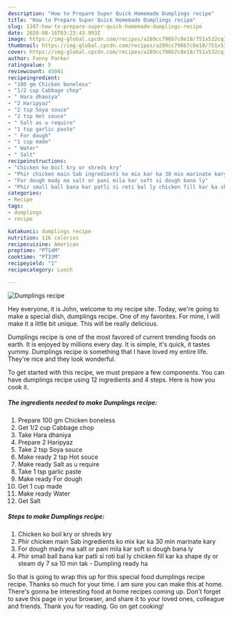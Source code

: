 ```yaml
---
description: "How to Prepare Super Quick Homemade Dumplings recipe"
title: "How to Prepare Super Quick Homemade Dumplings recipe"
slug: 1107-how-to-prepare-super-quick-homemade-dumplings-recipe
date: 2020-08-16T03:23:43.993Z
image: https://img-global.cpcdn.com/recipes/a289cc796b7c8e18/751x532cq70/dumplings-recipe-recipe-main-photo.jpg
thumbnail: https://img-global.cpcdn.com/recipes/a289cc796b7c8e18/751x532cq70/dumplings-recipe-recipe-main-photo.jpg
cover: https://img-global.cpcdn.com/recipes/a289cc796b7c8e18/751x532cq70/dumplings-recipe-recipe-main-photo.jpg
author: Fanny Parker
ratingvalue: 5
reviewcount: 45041
recipeingredient:
- "100 gm Chicken boneless"
- "1/2 cup Cabbage chop"
- " Hara dhaniya"
- "2 Haripyaz"
- "2 tsp Soya souce"
- "2 tsp Hot souce"
- " Salt as u require"
- "1 tsp garlic paste"
- " For dough"
- "1 cup made"
- " Water"
- " Salt"
recipeinstructions:
- "Chicken ko boil kry or shreds kry"
- "Phir chicken main Sab ingredients ko mix kar ka 30 min marinate kary"
- "For dough mady ma salt or pani mila kar soft si dough bana ly"
- "Phir small ball bana kar patli si roti bal ly chicken fill kar ka shape dy or steam dy 7 sa 10 min tak  Dumpling ready ha"
categories:
- Recipe
tags:
- dumplings
- recipe

katakunci: dumplings recipe 
nutrition: 116 calories
recipecuisine: American
preptime: "PT14M"
cooktime: "PT33M"
recipeyield: "1"
recipecategory: Lunch

---
```



![Dumplings recipe](https://img-global.cpcdn.com/recipes/a289cc796b7c8e18/751x532cq70/dumplings-recipe-recipe-main-photo.jpg)

Hey everyone, it is John, welcome to my recipe site. Today, we're going to make a special dish, dumplings recipe. One of my favorites. For mine, I will make it a little bit unique. This will be really delicious.

Dumplings recipe is one of the most favored of current trending foods on earth. It is enjoyed by millions every day. It is simple, it's quick, it tastes yummy. Dumplings recipe is something that I have loved my entire life. They're nice and they look wonderful.




To get started with this recipe, we must prepare a few components. You can have dumplings recipe using 12 ingredients and 4 steps. Here is how you cook it.

<!--inarticleads1-->

##### The ingredients needed to make Dumplings recipe:

1. Prepare 100 gm Chicken boneless
1. Get 1/2 cup Cabbage chop
1. Take  Hara dhaniya
1. Prepare 2 Haripyaz
1. Take 2 tsp Soya souce
1. Make ready 2 tsp Hot souce
1. Make ready  Salt as u require
1. Take 1 tsp garlic paste
1. Make ready  For dough
1. Get 1 cup made
1. Make ready  Water
1. Get  Salt




<!--inarticleads2-->

##### Steps to make Dumplings recipe:

1. Chicken ko boil kry or shreds kry
1. Phir chicken main Sab ingredients ko mix kar ka 30 min marinate kary
1. For dough mady ma salt or pani mila kar soft si dough bana ly
1. Phir small ball bana kar patli si roti bal ly chicken fill kar ka shape dy or steam dy 7 sa 10 min tak  - Dumpling ready ha




So that is going to wrap this up for this special food dumplings recipe recipe. Thanks so much for your time. I am sure you can make this at home. There's gonna be interesting food at home recipes coming up. Don't forget to save this page in your browser, and share it to your loved ones, colleague and friends. Thank you for reading. Go on get cooking!
